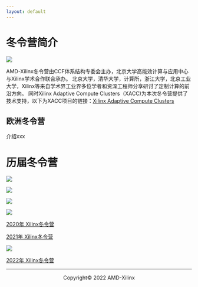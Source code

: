 ```yaml
---
layout: default
---
```


# 冬令营简介

![](/images/WinterCamp_2020.png)

AMD-Xilinx冬令营由CCF体系结构专委会主办，北京大学高能效计算与应用中心与Xilinx学术合作联合承办。 北京大学，清华大学，计算所，浙江大学，北京工业大学，Xilinx等来自学术界工业界多位学者和资深工程师分享研讨了定制计算的前沿方向。 同时Xilinx Adaptive Compute Clusters（XACC)为本次冬令营提供了技术支持，以下为XACC项目的链接：<a href="https://xilinx.github.io/xacc/">Xilinx Adaptive Compute Clusters</a>

## 欧洲冬令营
介绍xxx

# 历届冬令营

![](/images/DSC_6105.jpg)


![](/images/DSC_6115.jpg)

![](/images/IMG_20200113_100656.jpg)

![](/images/IMG_20200113_100652.jpg)

<a href="">2020年 Xilinx冬令营</a>

<a href="">2021年 Xilinx冬令营</a>

![](/images/winter_camp22.png)

<a href="">2022年 Xilinx冬令营</a>

---------------------------------------
<p align="center">Copyright&copy; 2022 AMD-Xilinx</p>
